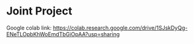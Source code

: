 # Joint Project
Google colab link:
https://colab.research.google.com/drive/1SJskDyQg-ENeTLOpbKhWoEmdTbGiOpAA?usp=sharing

